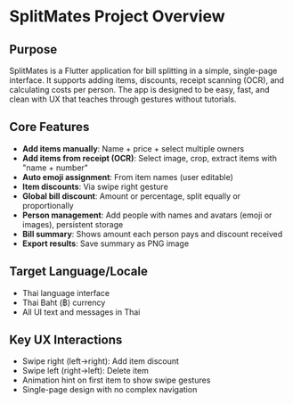 # SplitMates Project Overview

## Purpose
SplitMates is a Flutter application for bill splitting in a simple, single-page interface. It supports adding items, discounts, receipt scanning (OCR), and calculating costs per person. The app is designed to be easy, fast, and clean with UX that teaches through gestures without tutorials.

## Core Features
- **Add items manually**: Name + price + select multiple owners
- **Add items from receipt (OCR)**: Select image, crop, extract items with "name + number"
- **Auto emoji assignment**: From item names (user editable)
- **Item discounts**: Via swipe right gesture
- **Global bill discount**: Amount or percentage, split equally or proportionally
- **Person management**: Add people with names and avatars (emoji or images), persistent storage
- **Bill summary**: Shows amount each person pays and discount received
- **Export results**: Save summary as PNG image

## Target Language/Locale
- Thai language interface
- Thai Baht (฿) currency
- All UI text and messages in Thai

## Key UX Interactions
- Swipe right (left→right): Add item discount
- Swipe left (right→left): Delete item
- Animation hint on first item to show swipe gestures
- Single-page design with no complex navigation